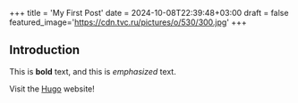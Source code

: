 +++
title = 'My First Post'
date = 2024-10-08T22:39:48+03:00
draft = false
featured_image='https://cdn.tvc.ru/pictures/o/530/300.jpg'
+++
## Introduction

This is **bold** text, and this is *emphasized* text.

Visit the [Hugo](https://gohugo.io) website!